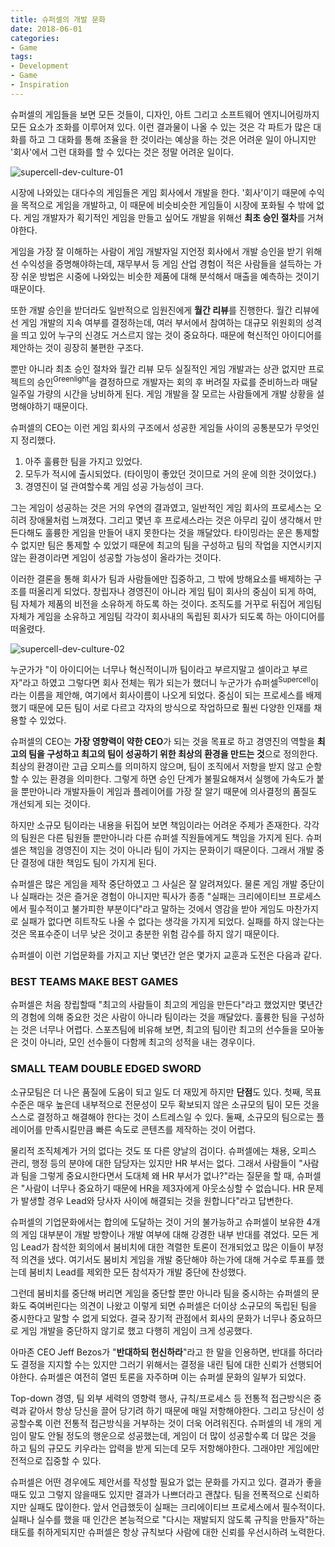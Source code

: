 ```yaml
---
title: 슈퍼셀의 개발 문화
date: 2018-06-01
categories:
- Game
tags:
- Development
- Game
- Inspiration
---
```


 슈퍼셀의 게임들을 보면 모든 것들이, 디자인, 아트 그리고 소프트웨어 엔지니어링까지 모든 요소가 조화를 이루어져 있다. 이런 결과물이 나올 수 있는 것은 각 파트가 많은 대화를 하고 그 대화를 통해 조율을 한 것이라는 예상을 하는 것은 어려운 일이 아니지만 '회사'에서 그런 대화를 할 수 있다는 것은 정말 어려운 일이다.

![supercell-dev-culture-01](https://user-images.githubusercontent.com/18159012/40906123-d8474df8-681a-11e8-878d-73b2a5c34a58.png)

 시장에 나와있는 대다수의 게임들은 게임 회사에서 개발을 한다. '회사'이기 때문에 수익을 목적으로 게임을 개발하고, 이 때문에 비슷비슷한 게임들이 시장에 포화될 수 밖에 없다. 게임 개발자가 획기적인 게임을 만들고 싶어도 개발을 위해선 **최초 승인 절차**를 거쳐야한다.

 게임을 가장 잘 이해하는 사람이 게임 개발자일 지언정 회사에서 개발 승인을 받기 위해선 수익성을 증명해야하는데, 재무부서 등 게임 산업 경험이 적은 사람들을 설득하는 가장 쉬운 방법은 시중에 나와있는 비슷한 제품에 대해 분석해서 매출을 예측하는 것이기 때문이다.

 또한 개발 승인을 받더라도 일반적으로 임원진에게 **월간 리뷰**를 진행한다. 월간 리뷰에선 게임 개발의 지속 여부를 결정하는데, 여러 부서에서 참여하는 대규모 위원회의 성격을 띄고 있어 누구의 신경도 거스르지 않는 것이 중요하다. 때문에 혁신적인 아이디어를 제안하는 것이 굉장히 불편한 구조다.

 뿐만 아니라 최초 승인 절차와 월간 리뷰 모두 실질적인 게임 개발과는 상관 없지만 프로젝트의 승인<sup>Greenlight</sup>을 결정하므로 개발자는 회의 후 버려질 자료를 준비하느라 매달 일주일 가량의 시간을 낭비하게 된다. 게임 개발을 잘 모르는 사람들에게 개발 상황을 설명해야하기 때문이다.

 슈퍼셀의 CEO는 이런 게임 회사의 구조에서 성공한 게임들 사이의 공통분모가 무엇인지 정리했다.

1. 아주 훌륭한 팀을 가지고 있었다.
2. 모두가 적시에 출시되었다. (타이밍이 좋았던 것이므로 거의 운에 의한 것이었다.)
3. 경영진이 덜 관여할수록 게임 성공 가능성이 크다.

 그는 게임이 성공하는 것은 거의 우연의 결과였고, 일반적인 게임 회사의 프로세스는 오히려 장애물처럼 느껴졌다. 그리고 몇년 후 프로세스라는 것은 아무리 깊이 생각해서 만든다해도 훌륭한 게임을 만들어 내지 못한다는 것을 깨달았다. 타이밍라는 운은 통제할 수 없지만 팀은 통제할 수 있었기 때문에 최고의 팀을 구성하고 팀의 작업을 지연시키지 않는 환경이라면 게임이 성공할 가능성이 올라가는 것이다.

 이러한 결론을 통해 회사가 팀과 사람들에만 집중하고, 그 밖에 방해요소를 배제하는 구조를 떠올리게 되었다. 창립자나 경영진이 아니라 게임 팀이 회사의 중심이 되게 하여, 팀 자체가 제품의 비전을 소유하게 하도록 하는 것이다. 조직도를 거꾸로 뒤집어 게임팀 자체가 게임을 소유하고 게임팀 각각이 회사내의 독립된 회사가 되도록 하는 아이디어를 떠올렸다.

![supercell-dev-culture-02](https://user-images.githubusercontent.com/18159012/40906157-f0e2420a-681a-11e8-9f2b-30063c892212.png)

 누군가가 "이 아이디어는 너무나 혁신적이니까 팀이라고 부르지말고 셀이라고 부르자"라고 하였고 그렇다면 회사 전체는 뭐가 되는가 했더니 누군가가 슈퍼셀<sup>Supercell</sup>이라는 이름을 제안해, 여기에서 회사이름이 나오게 되었다. 중심이 되는 프로세스를 배제했기 때문에 모든 팀이 서로 다르고 각자의 방식으로 작업하므로 훨씬 다양한 인재를 채용할 수 있었다.

 슈퍼셀의 CEO는 **가장 영향력이 약한 CEO**가 되는 것을 목표로 하고 경영진의 역할을 **최고의 팀을 구성하고 최고의 팀이 성공하기 위한 최상의 환경을 만드는 것**으로 정의한다. 최상의 환경이란 고급 오피스를 의미하지 않으며, 팀이 조직에서 저항을 받지 않고 순항할 수 있는 환경을 의미한다. 그렇게 하면 승인 단계가 불필요해져서 실행에 가속도가 붙을 뿐만아니라 개발자들이 게임과 플레이어를 가장 잘 알기 때문에 의사결정의 품질도 개선되게 되는 것이다.

 하지만 소규모 팀이라는 내용을 뒤집어 보면 책임이라는 어려운 주제가 존재한다. 각각의 팀원은 다른 팀원들 뿐만아니라 다른 슈퍼셀 직원들에게도 책임을 가지게 된다. 슈퍼셀은 책임을 경영진이 지는 것이 아니라 팀이 가지는 문화이기 때문이다. 그래서 개발 중단 결정에 대한 책임도 팀이 가지게 된다.

 슈퍼셀은 많은 게임을 제작 중단하였고 그 사실은 잘 알려져있다. 물론 게임 개발 중단이나 실패라는 것은 즐거운 경험이 아니지만 픽사가 종종 "실패는 크리에이티브 프로세스에서 필수적이고 불가피한 부분이다"라고 말하는 것에서 영감을 받아 게임도 마찬가지로 실패가 없다면 히트작도 나올 수 없다는 생각을 가지게 되었다. 실패를 하지 않는다는 것은 목표수준이 너무 낮은 것이고 충분한 위험 감수를 하지 않기 때문이다.

 슈퍼셀이 이런 기업문화를 가지고 지난 몇년간 얻은 몇가지 교훈과 도전은 다음과 같다.

### BEST TEAMS MAKE BEST GAMES

 슈퍼셀은 처음 창립할때 "최고의 사람들이 최고의 게임을 만든다"라고 했었지만 몇년간의 경험에 의해 중요한 것은 사람이 아니라 팀이라는 것을 깨달았다. 훌륭한 팀을 구성하는 것은 너무나 어렵다. 스포츠팀에 비유해 보면, 최고의 팀이란 최고의 선수들을 모아놓은 것이 아니라, 모인 선수들이 다함께 최고의 성적을 내는 경우이다.

### SMALL TEAM DOUBLE EDGED SWORD

 소규모팀은 더 나은 품질에 도움이 되고 일도 더 재밌게 하지만 **단점**도 있다. 첫째, 목표 수준은 매우 높은데 내부적으로 전문성이 모두 확보되지 않은 소규모의 팀이 모든 것을 스스로 결정하고 해결해야 한다는 것이 스트레스일 수 있다. 둘째, 소규모의 팀으로는 플레이어를 만족시킬만큼 빠른 속도로 콘텐츠를 제작하는 것이 어렵다.

 물리적 조직체계가 거의 없다는 것도 또 다른 양날의 검이다. 슈퍼셀에는 채용, 오피스 관리, 행정 등의 분야에 대한 담당자는 있지만 HR 부서는 없다. 그래서 사람들이 "사람과 팀을 그렇게 중요시한다면서 도대체 왜 HR 부서가 없나?"라는 질문을 할 때, 슈퍼셀은 "사람이 너무나 중요하기 때문에 HR을 제3자에게 아웃소싱할 수 없습니다. HR 문제가 발생할 경우 Lead와 당사자 사이에 해결되는 것을 원합니다"라고 답변한다.

 슈퍼셀의 기업문화에서는 합의에 도달하는 것이 거의 불가능하고 슈퍼셀이 보유한 4개의 게임 대부분이 개발 방향이나 개발 여부에 대해 강경한 내부 반대를 겪었다. 모든 게임 Lead가 참석한 회의에서 붐비치에 대한 격렬한 토론이 전개되었고 많은 이들이 부정적 의견을 냈다. 여기서도 붐비치 게임을 개발 중단해야 하는가에 대해 거수로 투표를 했는데 붐비치 Lead를 제외한 모든 참석자가 개발 중단에 찬성했다.  

 그런데 붐비치를 중단해 버리면 게임을 중단할 뿐만 아니라 팀을 중시하는 슈퍼셀의 문화도 죽여버린다는 의견이 나왔고 이렇게 되면 슈퍼셀은 더이상 소규모의 독립된 팀을 중시한다고 말할 수 없게 되었다. 결국 장기적 관점에서 회사의 문화가 너무나 중요하므로 게임 개발을 중단하지 않기로 했고 다행히 게임이 크게 성공했다.

 아마존 CEO Jeff Bezos가 "**반대하되 헌신하라**"라고 한 말을 인용하면, 반대를 하더라도 결정을 지지할 수는 있지만 그러기 위해서는 결정을 내린 팀에 대한 신뢰가 선행되어야한다. 슈퍼셀은 여전히 열띤 토론을 자주하며 이는 슈퍼셀 문화의 일부가 되었다.

  Top-down 경영, 팀 외부 세력의 영향력 행사, 규칙/프로세스 등 전통적 접근방식은 중력과 같아서 항상 당신을 끌어 당기려 하기 때문에 매일 저항해야한다. 그리고 당신이 성공할수록 이런 전통적 접근방식을 거부하는 것이 더욱 어려워진다. 슈퍼셀의 네 개의 게임이 말도 안될 정도의 행운으로 성공했는데, 게임이 더 많이 성공할수록 더 많은 것을 하고 팀의 규모도 키우라는 압력을 받게 되는데 모두 저항해야한다. 그래야만 게임에만 전적으로 집중할 수 있다. 

 슈퍼셀은 어떤 경우에도 제안서를 작성할 필요가 없는 문화를 가지고 있다. 결과가 좋을때도 있고 그렇지 않을때도 있지만 결과가 나쁘더라고 괜찮다. 팀을 전폭적으로 신뢰하지만 실패도 많이한다. 앞서 언급했듯이 실패는 크리에이티브 프로세스에서 필수적이다. 실패나 실수를 했을 때 인간은 본능적으로 "다시는 재발되지 않도록 규칙을 만들자"하는 태도를 취하게되지만 슈퍼셀은 항상 규칙보다 사람에 대한 신뢰를 우선시하려 노력한다.